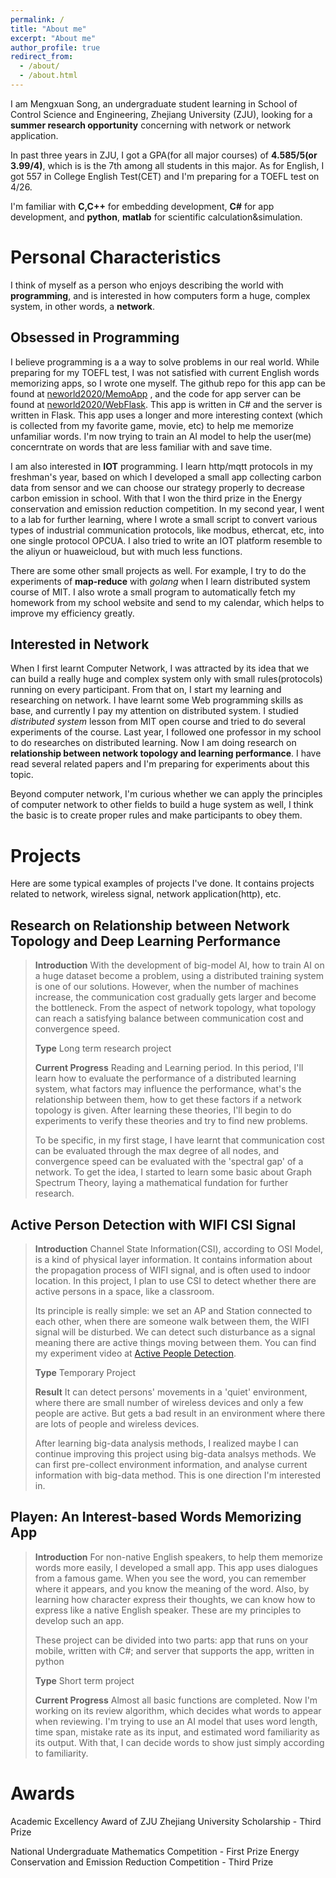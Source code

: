 ```yaml
---
permalink: /
title: "About me"
excerpt: "About me"
author_profile: true
redirect_from: 
  - /about/
  - /about.html
---
```


I am Mengxuan Song, an undergraduate student learning in School of Control Science and Engineering, Zhejiang University (ZJU), looking for a **summer research opportunity** concerning with network or network application.

In past three years in ZJU, I got a GPA(for all major courses) of **4.585/5(or 3.99/4)**, which is is the 7th among all students in this major. As for English, I got 557 in College English Test(CET) and I'm preparing for a TOEFL test on 4/26.

I'm familiar with **C,C++** for embedding development, **C#** for app development, and **python**, **matlab** for scientific calculation&simulation.

# Personal Characteristics

I think of myself as a person who enjoys describing the world with **programming**, and is interested in how computers form a huge, complex system, in other words, a **network**. 

## Obsessed in Programming

I believe programming is a a way to solve problems in our real world. While preparing for my TOEFL test, I was not satisfied with current English words memorizing apps, so I wrote one myself.  The github repo for this app can be found at [neworld2020/MemoApp](https://github.com/neworld2020/MemoApp) , and the code for app server can be found at [neworld2020/WebFlask](https://github.com/neworld2020/WebFlask). This app is written in C# and the server is written in Flask. This app uses a longer and more interesting context (which is collected from my favorite game, movie, etc) to help me memorize unfamiliar words. I'm now trying to train an AI model to help the user(me) concerntrate on words that are less familiar with and save time.

I am also interested in **IOT** programming. I learn http/mqtt protocols in my freshman's year, based on which I developed a small app collecting carbon data from sensor and we can choose our strategy properly to decrease carbon emission in school. With that I won the third prize in the Energy conservation and emission reduction competition. In my second year, I went to a lab for further learning, where I wrote a small script to convert various types of industrial communication protocols, like modbus, ethercat, etc, into one single protocol OPCUA. I also tried to write an IOT platform resemble to the aliyun or huaweicloud, but with much less functions.

There are some other small projects as well. For example, I try to do the experiments of **map-reduce** with *golang* when I learn distributed system course of MIT. I also wrote a small program to automatically fetch my homework from my school website and send to my calendar, which helps to improve my efficiency greatly.

## Interested in Network

When I first learnt Computer Network, I was attracted by its idea that we can build a really huge and complex system only with small rules(protocols) running on every participant. From that on, I start my learning and researching on network. I have learnt some Web programming skills as base, and currently I pay my attention on distributed system. I studied *distributed system* lesson from MIT open course and tried to do several experiments of the course. Last year, I followed one professor in my school to do researches on distributed learning. Now I am doing research on **relationship between network topology and learning performance**. I have read several related papers and I'm preparing for experiments about this topic.

Beyond computer network, I'm curious whether we can apply the principles of computer network to other fields to build a huge system as well, I think the basic is to create proper rules and make participants to obey them.

# Projects

Here are some typical examples of projects I've done. It contains projects related to network, wireless signal, network application(http), etc.

## Research on Relationship between Network Topology and Deep Learning Performance

> **Introduction**
> With the development of big-model AI, how to train AI on a huge dataset become a problem, using a distributed training system is one of our solutions. However, when the number of machines increase, the communication cost gradually gets larger and become the bottleneck. From the aspect of network topology, what topology can reach a satisfying balance between communication cost and convergence speed.
>
> **Type**
> Long term research project
>
> **Current Progress**
> Reading and Learning period. In this period, I'll learn how to evaluate the performance of a distributed learning system, what factors may influence the performance, what's the relationship between them, how to get these factors if a network topology is given. After learning these theories, I'll begin to do experiments to verify these theories and try to find new problems.
>
> To be specific, in my first stage, I have learnt that communication cost can be evaluated through the max degree of all nodes, and convergence speed can be evaluated with the 'spectral gap' of a network. To get the idea, I started to learn some basic about Graph Spectrum Theory, laying a mathematical fundation for further research.

## Active Person Detection with WIFI CSI Signal

> **Introduction**
> Channel State Information(CSI), according to OSI Model, is a kind of physical layer information. It contains information about the propagation process of WIFI signal, and is often used to indoor location. In this project, I plan to use CSI to detect whether there are active persons in a space, like a classroom.
>
> Its principle is really simple: we set an AP and Station connected to each other, when there are someone walk between them, the WIFI signal will be disturbed. We can detect such disturbance as a signal meaning there are active things moving between them. You can find my experiment video at [Active People Detection](https://youtu.be/IXZZNA0fULc).
>
> **Type**
> Temporary Project
>
> **Result**
> It can detect persons' movements in a 'quiet' environment, where there are small number of wireless devices and only a few people are active. But gets a bad result in an environment where there are lots of people and wireless devices. 
>
> After learning big-data analysis methods, I realized maybe I can continue improving this project using big-data analsys methods. We can first pre-collect environment information, and analyse current information with big-data method. This is one direction I'm interested in.

## Playen: An Interest-based Words Memorizing App

> **Introduction**
> For non-native English speakers, to help them memorize words more easily, I developed a small app. This app uses dialogues from a famous game. When you see the word, you can remember where it appears, and you know the meaning of the word. Also, by learning how character express their thoughts, we can know how to express like a native English speaker. These are my principles to develop such an app.
>
> These project can be divided into two parts: app that runs on your mobile, written with C#; and server that supports the app, written in python
>
> **Type**
> Short term project
>
> **Current Progress**
> Almost all basic functions are completed. Now I'm working on its review algorithm, which decides what words to appear when reviewing. I'm trying to use an AI model that uses word length, time span, mistake rate as its input, and estimated word familiarity as its output. With that, I can decide words to show just simply according to familiarity.

# Awards

Academic Excellency Award of ZJU
Zhejiang University Scholarship - Third Prize

National Undergraduate Mathematics Competition - First Prize
Energy Conservation and Emission Reduction Competition - Third Prize